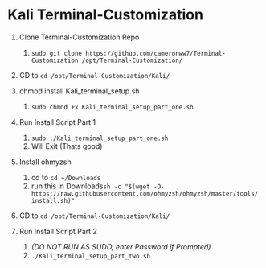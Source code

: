 # Kali Terminal-Customization

1. Clone Terminal-Customization Repo
   1. `sudo git clone https://github.com/cameronww7/Terminal-Customization /opt/Terminal-Customization/`

2. CD to `cd /opt/Terminal-Customization/Kali/`

3. chmod install Kali_terminal_setup.sh
   1. `sudo chmod +x Kali_terminal_setup_part_one.sh`

4. Run Install Script Part 1
   1. `sudo ./Kali_terminal_setup_part_one.sh`
   2. Will Exit (Thats good)

5. Install ohmyzsh
   1. cd to `cd ~/Downloads`
   2. run this in Downloads`sh -c "$(wget -O- https://raw.githubusercontent.com/ohmyzsh/ohmyzsh/master/tools/install.sh)"`

6. CD to `cd /opt/Terminal-Customization/Kali/`

7. Run Install Script Part 2
   1. *(DO NOT RUN AS SUDO, enter Password if Prompted)*
   2. `./Kali_terminal_setup_part_two.sh`